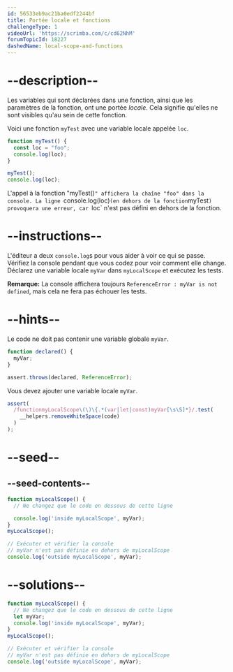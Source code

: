 ```yaml
---
id: 56533eb9ac21ba0edf2244bf
title: Portée locale et fonctions
challengeType: 1
videoUrl: 'https://scrimba.com/c/cd62NhM'
forumTopicId: 18227
dashedName: local-scope-and-functions
---
```


# --description--

Les variables qui sont déclarées dans une fonction, ainsi que les paramètres de la fonction, ont une portée <dfn>locale</dfn>. Cela signifie qu'elles ne sont visibles qu'au sein de cette fonction.

Voici une fonction `myTest` avec une variable locale appelée `loc`.

```js
function myTest() {
  const loc = "foo";
  console.log(loc);
}

myTest();
console.log(loc);
```

L'appel à la fonction "myTest()`" affichera la chaîne "foo" dans la console. La ligne `console.log(loc)` (en dehors de la fonction `myTest`) provoquera une erreur, car `loc` n'est pas défini en dehors de la fonction.

# --instructions--

L'éditeur a deux `console.log`s pour vous aider à voir ce qui se passe. Vérifiez la console pendant que vous codez pour voir comment elle change. Déclarez une variable locale `myVar` dans `myLocalScope` et exécutez les tests.

**Remarque:** La console affichera toujours `ReferenceError : myVar is not defined`, mais cela ne fera pas échouer les tests.

# --hints--

Le code ne doit pas contenir une variable globale `myVar`.

```js
function declared() {
  myVar;
}

assert.throws(declared, ReferenceError);
```

Vous devez ajouter une variable locale `myVar`.

```js
assert(
  /functionmyLocalScope\(\)\{.*(var|let|const)myVar[\s\S]*}/.test(
    __helpers.removeWhiteSpace(code)
  )
);
```

# --seed--

## --seed-contents--

```js
function myLocalScope() {
  // Ne changez que le code en dessous de cette ligne

  console.log('inside myLocalScope', myVar);
}
myLocalScope();

// Exécuter et vérifier la console
// myVar n'est pas définie en dehors de myLocalScope
console.log('outside myLocalScope', myVar);
```

# --solutions--

```js
function myLocalScope() {
  // Ne changez que le code en dessous de cette ligne
  let myVar;
  console.log('inside myLocalScope', myVar);
}
myLocalScope();

// Exécuter et vérifier la console
// myVar n'est pas définie en dehors de myLocalScope
console.log('outside myLocalScope', myVar);
```
